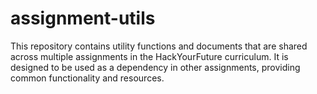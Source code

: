 # assignment-utils

This repository contains utility functions and documents that are shared across multiple assignments in the HackYourFuture curriculum. It is designed to be used as a dependency in other assignments, providing common functionality and resources.
